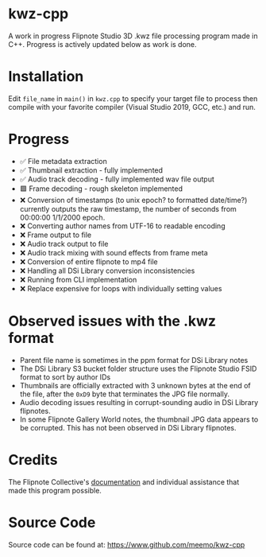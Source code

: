 # kwz-cpp
A work in progress Flipnote Studio 3D .kwz file processing program made in C++. Progress is actively updated below as work is done.

# Installation

Edit `file_name`  in `main()` in `kwz.cpp` to specify your target file to process then compile with your favorite compiler (Visual Studio 2019, GCC, etc.) and run.

# Progress

- ✅ File metadata extraction
- ✅ Thumbnail extraction - fully implemented
- ✅ Audio track decoding - fully implemented wav file output
- 🟩 Frame decoding - rough skeleton implemented
- ❌ Conversion of timestamps (to unix epoch? to formatted date/time?) currently outputs the raw timestamp, the number of seconds from 00:00:00 1/1/2000 epoch.
- ❌ Converting author names from UTF-16 to readable encoding
- ❌ Frame output to file
- ❌ Audio track output to file
- ❌ Audio track mixing with sound effects from frame meta
- ❌ Conversion of entire flipnote to mp4 file
- ❌ Handling all DSi Library conversion inconsistencies
- ❌ Running from CLI implementation
- ❌ Replace expensive for loops with individually setting values

# Observed issues with the .kwz format

- Parent file name is sometimes in the ppm format for DSi Library notes
- The DSi Library S3 bucket folder structure uses the Flipnote Studio FSID format to sort by author IDs
- Thumbnails are officially extracted with 3 unknown bytes at the end of the file, after the `0xD9` byte that terminates the JPG file normally.
- Audio decoding issues resulting in corrupt-sounding audio in DSi Library flipnotes.
- In some Flipnote Gallery World notes, the thumbnail JPG data appears to be corrupted. This has not been observed in DSi Library flipnotes.

# Credits

The Flipnote Collective's [documentation](https://github.com/Flipnote-Collective/flipnote-studio-3d-docs/wiki/kwz-format) and individual assistance that made this program possible.

# Source Code

Source code can be found at: https://www.github.com/meemo/kwz-cpp